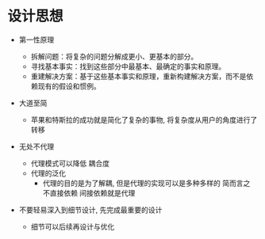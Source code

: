 # 设计思想

- 第一性原理

  - 拆解问题：将复杂的问题分解成更小、更基本的部分。
  - 寻找基本事实：找到这些部分中最基本、最确定的事实和原理。
  - 重建解决方案：基于这些基本事实和原理，重新构建解决方案，而不是依赖现有的假设和惯例。

- 大道至简

  - 苹果和特斯拉的成功就是简化了复杂的事物, 将复杂度从用户的角度进行了转移

- 无处不代理

  - 代理模式可以降低 耦合度
  - 代理的泛化
    - 代理的目的是为了解耦, 但是代理的实现可以是多种多样的 简而言之 不直接依赖 间接依赖就是代理

- 不要轻易深入到细节设计, 先完成最重要的设计

  - 细节可以后续再设计与优化
